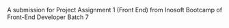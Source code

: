 A submission for Project Assignment 1 (Front End) from Inosoft Bootcamp of Front-End Developer Batch 7
